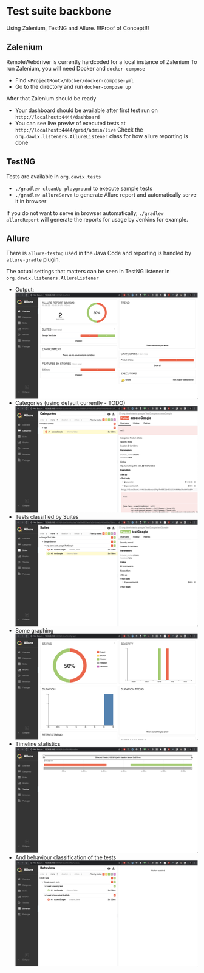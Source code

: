 # Test suite backbone
Using Zalenium, TestNG and Allure. !!!Proof of Concept!!!

## Zalenium
RemoteWebdriver is currently hardcoded for a local instance of Zalenium
To run Zalenium, you will need Docker and `docker-compose`

* Find `<ProjectRoot>/docker/docker-compose-yml`
* Go to the directory and run `docker-compose up`

After that Zalenium should be ready

* Your dashboard should be available after first test run on `http://localhost:4444/dashboard`
* You can see live previw of executed tests at `http://localhost:4444/grid/admin/live`
Check the `org.dawix.listeners.AllureListener` class for how allure reporting is done

## TestNG

Tests are available in `org.dawix.tests` 

* `./gradlew cleanUp playground` to execute sample tests
* `./gradlew allureServe` to generate Allure report and automatically serve it in browser

If you do not want to serve in browser automatically, `./gradlew allureReport` will generate the reports for usage by
Jenkins for example.

## Allure

There is `allure-testng` used in the Java Code and reporting is handled by `allure-gradle` plugin.

The actual settings that matters can be seen in TestNG listener in `org.dawix.listeners.AllureListener`

* Output:
![overview](./screenshots-readme/Overview.png)
* Categories (using default currently - TODO)
![categories](./screenshots-readme/Categories.png)
* Tests classified by Suites
![suites](./screenshots-readme/Suites.png)
* Some graphing
![graphs](./screenshots-readme/Graphs.png)
* Timeline statistics
![timeline](./screenshots-readme/Timeline.png)
* And behaviour classification of the tests
![behaviour](./screenshots-readme/Behaviours.png)
